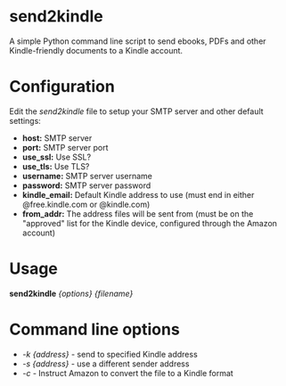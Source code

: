 send2kindle
===========

A simple Python command line script to send ebooks, PDFs and other Kindle-friendly documents to a Kindle account.

# Configuration

Edit the _send2kindle_ file to setup your SMTP server and other default settings:

* __host:__ SMTP server
* __port:__ SMTP server port
* __use_ssl:__ Use SSL?
* __use_tls:__ Use TLS?
* __username:__ SMTP server username
* __password:__ SMTP server password
* __kindle_email:__ Default Kindle address to use (must end in either @free.kindle.com or @kindle.com)
* __from_addr:__ The address files will be sent from (must be on the "approved" list for the Kindle device, configured through the Amazon account)

# Usage
__send2kindle__ _{options}_ _{filename}_

# Command line options

* _-k {address}_ - send to specified Kindle address
* _-s {address}_ - use a different sender address
* _-c_ - Instruct Amazon to convert the file to a Kindle format
